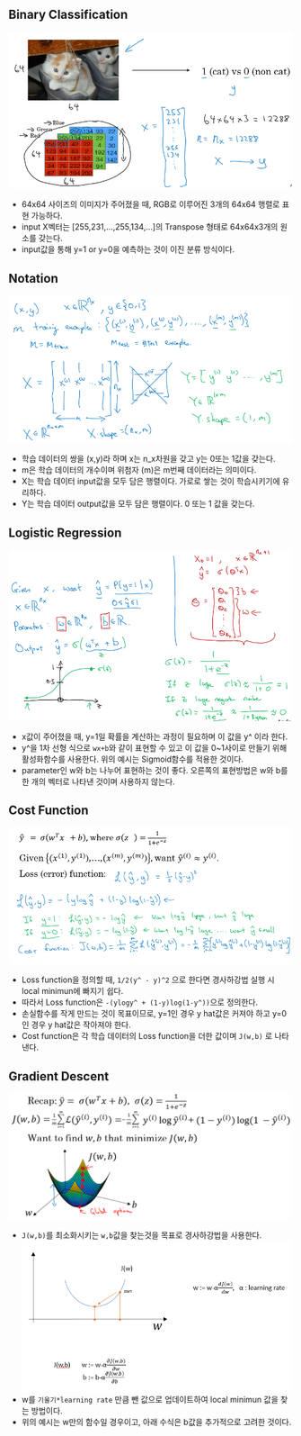 ## Binary Classification
![Binary Classification](./img/week2_01.PNG)  
- 64x64 사이즈의 이미지가 주어졌을 때, RGB로 이루어진 3개의 64x64 행렬로 표현 가능하다.
- input X벡터는 [255,231,...,255,134,...]의 Transpose 형태로 64x64x3개의 원소를 갖는다.
- input값을 통해 y=1 or y=0을 예측하는 것이 이진 분류 방식이다.
## Notation
![Notation](./img/week2_02.PNG)  
- 학습 데이터의 쌍을 (x,y)라 하며 x는 n_x차원을 갖고 y는 0또는 1값을 갖는다.
- m은 학습 데이터의 개수이며 위첨자 (m)은 m번째 데이터라는 의미이다.
- X는 학습 데이터 input값을 모두 담은 행렬이다. 가로로 쌓는 것이 학습시키기에 유리하다.
- Y는 학습 데이터 output값을 모두 담은 행렬이다. 0 또는 1 값을 갖는다.
## Logistic Regression
![Logistic Regression](./img/week2_03.PNG)  
- x값이 주어졌을 때, y=1일 확률을 계산하는 과정이 필요하며 이 값을 y^ 이라 한다.
- y^을 1차 선형 식으로 `wx+b`와 같이 표현할 수 있고 이 값을 0~1사이로 만들기 위해 활성화함수를 사용한다. 위의 예시는 Sigmoid함수를 적용한 것이다.
- parameter인 w와 b는 나누어 표현하는 것이 좋다. 오른쪽의 표현방법은 w와 b를 한 개의 벡터로 나타낸 것이며 사용하지 않는다.
## Cost Function
![Cost Function](./img/week2_04.PNG)  
- Loss function을 정의할 때, `1/2(y^ - y)^2` 으로 한다면 경사하강법 실행 시 local minimun에 빠지기 쉽다.
- 따라서 Loss function은 `-(ylogy^ + (1-y)log(1-y^))`으로 정의한다.
- 손실함수를 작게 만드는 것이 목표이므로, y=1인 경우 y hat값은 커져야 하고 y=0인 경우 y hat값은 작아져야 한다.
- Cost function은 각 학습 데이터의 Loss function을 더한 값이며 `J(w,b)` 로 나타낸다.
## Gradient Descent
![Gradient Descent_1](./img/week2_05.PNG)  
- `J(w,b)`를 최소화시키는 `w,b`값을 찾는것을 목표로 경사하강법을 사용한다.
![Gradient Descent_2](./img/week2_06.PNG)  
- w를 `기울기*learning rate` 만큼 뺀 값으로 업데이트하여 local minimun 값을 찾는 방법이다.
- 위의 예시는 w만의 함수일 경우이고, 아래 수식은 b값을 추가적으로 고려한 것이다.
